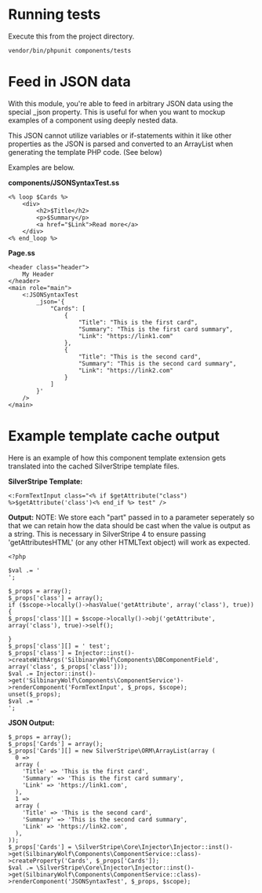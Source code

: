 # Running tests

Execute this from the project directory.

```
vendor/bin/phpunit components/tests
```

# Feed in JSON data

With this module, you're able to feed in arbitrary JSON data using the special \_json property.
This is useful for when you want to mockup examples of a component using deeply nested data.

This JSON cannot utilize variables or if-statements within it like other properties as the JSON is parsed and converted to an ArrayList when generating the template PHP code. (See below)

Examples are below.

**components/JSONSyntaxTest.ss**
```
<% loop $Cards %>
    <div>
        <h2>$Title</h2>
        <p>$Summary</p>
        <a href="$Link">Read more</a>
    </div>
<% end_loop %>
```

**Page.ss**
```
<header class="header">
    My Header
</header>
<main role="main">
    <:JSONSyntaxTest
        _json='{
            "Cards": [
                {
                    "Title": "This is the first card",
                    "Summary": "This is the first card summary",
                    "Link": "https://link1.com"
                },
                {
                    "Title": "This is the second card",
                    "Summary": "This is the second card summary",
                    "Link": "https://link2.com"
                }
            ]
        }'
    />
</main>
```

# Example template cache output

Here is an example of how this component template extension gets translated into the cached SilverStripe template files.

**SilverStripe Template:**
```
<:FormTextInput class="<% if $getAttribute("class") %>$getAttribute('class')<% end_if %> test" />
```

**Output:**
NOTE: We store each "part" passed in to a parameter seperately so that we can retain how the data should be cast when the value
is output as a string. This is necessary in SilverStripe 4 to ensure passing 'getAttributesHTML' (or any other HTMLText object) will work as expected.
```
<?php

$val .= '
';

$_props = array();
$_props['class'] = array();
if ($scope->locally()->hasValue('getAttribute', array('class'), true)) { 
$_props['class'][] = $scope->locally()->obj('getAttribute', array('class'), true)->self();

}
$_props['class'][] = ' test';
$_props['class'] = Injector::inst()->createWithArgs('SilbinaryWolf\Components\DBComponentField', array('class', $_props['class']));
$val .= Injector::inst()->get('SilbinaryWolf\Components\ComponentService')->renderComponent('FormTextInput', $_props, $scope);
unset($_props); 
$val .= '
';
```

**JSON Output:**
```
$_props = array();
$_props['Cards'] = array();
$_props['Cards'][] = new SilverStripe\ORM\ArrayList(array (
  0 => 
  array (
    'Title' => 'This is the first card',
    'Summary' => 'This is the first card summary',
    'Link' => 'https://link1.com',
  ),
  1 => 
  array (
    'Title' => 'This is the second card',
    'Summary' => 'This is the second card summary',
    'Link' => 'https://link2.com',
  ),
));
$_props['Cards'] = \SilverStripe\Core\Injector\Injector::inst()->get(SilbinaryWolf\Components\ComponentService::class)->createProperty('Cards', $_props['Cards']);
$val .= \SilverStripe\Core\Injector\Injector::inst()->get(SilbinaryWolf\Components\ComponentService::class)->renderComponent('JSONSyntaxTest', $_props, $scope);
```
